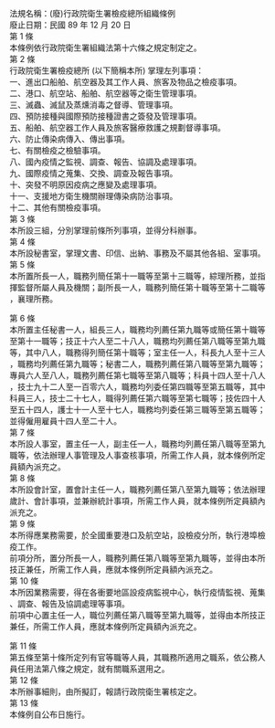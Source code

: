 法規名稱：(廢)行政院衛生署檢疫總所組織條例  
廢止日期：民國 89 年 12 月 20 日  
第 1 條  
本條例依行政院衛生署組織法第十六條之規定制定之。  
第 2 條  
行政院衛生署檢疫總所 (以下簡稱本所) 掌理左列事項：  
一、進出口船舶、航空器及其工作人員、旅客及物品之檢疫事項。  
二、港口、航空站、船舶、航空器等之衛生管理事項。  
三、滅蟲、滅鼠及蒸燻消毒之督導、管理事項。  
四、預防接種與國際預防接種證書之簽發及管理事項。  
五、船舶、航空器工作人員及旅客醫療救護之規劃督導事項。  
六、防止傳染病傳入、傳出事項。  
七、有關檢疫之檢驗事項。  
八、國內疫情之監視、調查、報告、協調及處理事項。  
九、國際疫情之蒐集、交換、調查及報告事項。  
十、突發不明原因疫病之應變及處理事項。  
十一、支援地方衛生機關辦理傳染病防治事項。  
十二、其他有關檢疫事項。  
第 3 條  
本所設三組，分別掌理前條所列事項，並得分科辦事。  
第 4 條  
本所設秘書室，掌理文書、印信、出納、事務及不屬其他各組、室事項。  
第 5 條  
本所置所長一人，職務列簡任第十一職等至第十三職等，綜理所務，並指  
揮監督所屬人員及機關；副所長一人，職務列簡任第十職等至第十二職等  
，襄理所務。  


第 6 條  
本所置主任秘書一人，組長三人，職務均列薦任第九職等或簡任第十職等  
至第十一職等；技正十六人至二十八人，職務均列薦任第八職等至第九職  
等，其中八人，職務得列簡任第十職等；室主任一人，科長九人至十三人  
，職務均列薦任第九職等；秘書二人，職務列薦任第八職等至第九職等；  
專員六人至八人，職務列薦任第七職等至第八職等；科員十四人至十八人  
，技士九十二人至一百零六人，職務均列委任第四職等至第五職等，其中  
科員三人，技士二十七人，職得列薦任第六職等至第七職等；技佐四十人  
至五十四人，護士十一人至十七人，職務均列委任第三職等至第五職等；  
並得僱用雇員十四人至二十人。  
第 7 條  
本所設人事室，置主任一人，副主任一人，職務均列薦任第八職等至第九  
職等，依法辦理人事管理及人事查核事項，所需工作人員，就本條例所定  
員額內派充之。  
第 8 條  
本所設會計室，置會計主任一人，職務列薦任第八至第九職等；依法辦理  
歲計、會計事項，並兼辦統計事項，所需工作人員，就本條例所定員額內  
派充之。  
第 9 條  
本所得應業務需要，於全國重要港口及航空站，設檢疫分所，執行港埠檢  
疫工作。  
前項分所，置分所長一人，職務列薦任第八職等至第九職等，並得由本所  
技正兼任，所需工作人員，應就本條例所定員額內派充之。  
第 10 條  
本所因業務需要，得在各衝要地區設疫病監視中心，執行疫情監視、蒐集  
、調查、報告及協調處理等事項。  
前項中心置主任一人，職位列薦任第八職等至第九職等，並得由本所技正  
兼任，所需工作人員，應就本條例所定員額內派充之。  


第 11 條  
第五條至第十條所定列有官等職等人員，其職務所適用之職系，依公務人  
員任用法第八條之規定，就有關職系選用之。  
第 12 條  
本所辦事細則，由所擬訂，報請行政院衛生署核定之。  
第 13 條  
本條例自公布日施行。  


